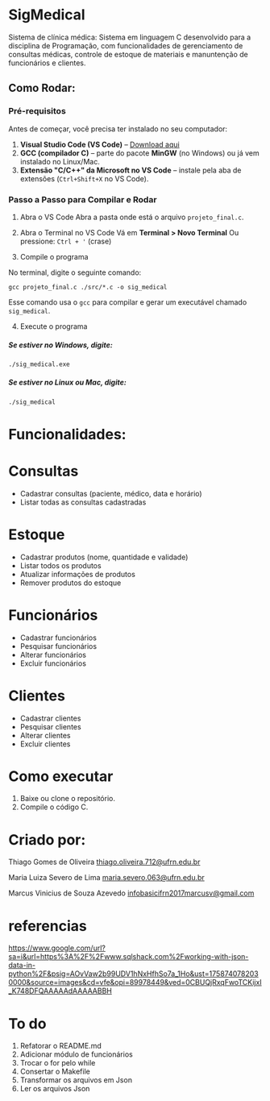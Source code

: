 # SigMedical
Sistema de clínica médica: Sistema em linguagem C desenvolvido para a disciplina de Programação, com funcionalidades de gerenciamento de consultas médicas, controle de estoque de materiais e manuntenção de funcionários e clientes.

## Como Rodar:
### Pré-requisitos

Antes de começar, você precisa ter instalado no seu computador:

1. **Visual Studio Code (VS Code)** – [Download aqui](https://code.visualstudio.com/)
2. **GCC (compilador C)** – parte do pacote **MinGW** (no Windows) ou já vem instalado no Linux/Mac.
3. **Extensão "C/C++" da Microsoft no VS Code** – instale pela aba de extensões (`Ctrl+Shift+X` no VS Code).


### Passo a Passo para Compilar e Rodar

1. Abra o VS Code
Abra a pasta onde está o arquivo `projeto_final.c`.

2. Abra o Terminal no VS Code
Vá em **Terminal > Novo Terminal**
Ou pressione: `Ctrl + '` (crase)

3. Compile o programa

No terminal, digite o seguinte comando:

```
gcc projeto_final.c ./src/*.c -o sig_medical
```

Esse comando usa o `gcc` para compilar e gerar um executável chamado `sig_medical`.

4. Execute o programa

##### Se estiver no **Windows**, digite:

```bash
./sig_medical.exe
```

##### Se estiver no **Linux ou Mac**, digite:

```bash
./sig_medical
```

# Funcionalidades:
# Consultas
- Cadastrar consultas (paciente, médico, data e horário)
- Listar todas as consultas cadastradas

# Estoque
- Cadastrar produtos (nome, quantidade e validade)
- Listar todos os produtos
- Atualizar informações de produtos
- Remover produtos do estoque
  
# Funcionários
- Cadastrar funcionários
- Pesquisar funcionários
- Alterar funcionários
- Excluir funcionários

# Clientes
- Cadastrar clientes
- Pesquisar clientes
- Alterar clientes
- Excluir clientes

# Como executar
1. Baixe ou clone o repositório.
2. Compile o código C.

# Criado por:
Thiago Gomes de Oliveira
thiago.oliveira.712@ufrn.edu.br

Maria Luiza Severo de Lima
maria.severo.063@ufrn.edu.br

Marcus Vinicius de Souza Azevedo
infobasicifrn2017marcusv@gmail.com

# referencias
https://www.google.com/url?sa=i&url=https%3A%2F%2Fwww.sqlshack.com%2Fworking-with-json-data-in-python%2F&psig=AOvVaw2b99UDV1hNxHfhSo7a_1Ho&ust=1758740782030000&source=images&cd=vfe&opi=89978449&ved=0CBUQjRxqFwoTCKijxI_K748DFQAAAAAdAAAAABBH

# To do
1. Refatorar o README.md
2. Adicionar módulo de funcionários
3. Trocar o for pelo while
4. Consertar o Makefile
5. Transformar os arquivos em Json
6. Ler os arquivos Json
